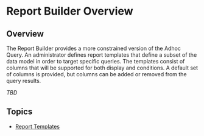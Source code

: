 # Report Builder Overview

## Overview

The Report Builder provides a more constrained version of the Adhoc Query.  An administrator defines report templates
that define a subset of the data model in order to target specific queries.  The templates consist of columns that will
be supported for both display and conditions.  A default set of columns is provided, but columns can be added or removed
from the query results.

_TBD_

## Topics

* [Report Templates](Report-Template "Report Template data definition")

